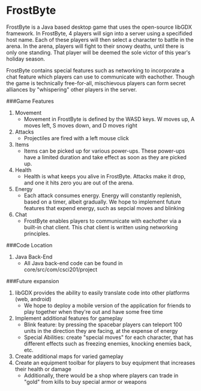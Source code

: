 FrostByte
============

FrostByte is a Java based desktop game that uses the open-source libGDX framework. In FrostByte, 4 players will sign into a server using a specifided host name. Each of these players will then select a character to battle in the arena. In the arena, players will fight to their snowy deaths, until there is only one standing. That player will be deemed the sole victor of this year's holiday season. 

FrostByte contains special features such as networking to incorporate a chat feature which players can use to communicate with eachother. Though the game is technically free-for-all, mischievous players can form secret alliances by "whispering" other players in the server.

###Game Features
1. Movement
	* Movement in FrostByte is defined by the WASD keys. W moves up, A moves left, S moves down, and D moves right
2. Attacks
	* Projectiles are fired with a left mouse click
3. Items
	* Items can be picked up for various power-ups. These power-ups have a limited duration and take effect as soon as they are picked up.
4. Health
	* Health is what keeps you alive in FrostByte. Attacks make it drop, and one it hits zero you are out of the arena.
5. Energy
	* Each attack consumes energy. Energy will constantly replenish, based on a timer, albeit gradually. We hope to implement future features that expend energy, such as sepcial moves and blinking
6. Chat
	* FrostByte enables players to communicate with eachother via a built-in chat client. This chat client is written using networking principles.

###Code Location
1. Java Back-End
	* All Java back-end code can be found in core/src/com/csci201/project

###Future expansion
1. libGDX provides the ability to easily translate code into other platforms (web, android)
	* We hope to deploy a mobile version of the application for friends to play together when they're out and have some free time
2. Implement additional features for gameplay
	* Blink feature: by pressing the spacebar players can teleport 100 units in the direction they are facing, at the expense of energy
	* Special Abilities: create "special moves" for each character, that has different effects such as freezing enemies, knocking enemies back, etc.
3. Create additional maps for varied gameplay
4. Create an equipment toolbar for players to buy equipment that increases their health or damage
	* Additionally, there would be a shop where players can trade in "gold" from kills to buy special armor or weapons